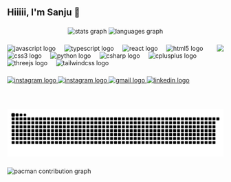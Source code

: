 <br clear="both">

<h2 align="left">Hiiiii, I'm Sanju 🐼</h2>

###

<div align="center">
  <img src="https://github-readme-stats.vercel.app/api?username=SanjuRohilla&hide_title=false&hide_rank=false&show_icons=true&include_all_commits=true&count_private=true&disable_animations=false&theme=dracula&locale=en&hide_border=false" height="150" alt="stats graph"  />
  <img src="https://github-readme-stats.vercel.app/api/top-langs?username=SanjuRohilla&locale=en&hide_title=false&layout=compact&card_width=320&langs_count=5&theme=dracula&hide_border=false" height="150" alt="languages graph"  />
</div>

###

<img align="right" height="150" src="https://i.imgflip.com/65efzo.gif"  />

###

<div align="left">
  <img src="https://cdn.jsdelivr.net/gh/devicons/devicon/icons/javascript/javascript-original.svg" height="30" alt="javascript logo"  />
  <img width="12" />
  <img src="https://cdn.jsdelivr.net/gh/devicons/devicon/icons/typescript/typescript-original.svg" height="30" alt="typescript logo"  />
  <img width="12" />
  <img src="https://cdn.jsdelivr.net/gh/devicons/devicon/icons/react/react-original.svg" height="30" alt="react logo"  />
  <img width="12" />
  <img src="https://cdn.jsdelivr.net/gh/devicons/devicon/icons/html5/html5-original.svg" height="30" alt="html5 logo"  />
  <img width="12" />
  <img src="https://cdn.jsdelivr.net/gh/devicons/devicon/icons/css3/css3-original.svg" height="30" alt="css3 logo"  />
  <img width="12" />
  <img src="https://cdn.jsdelivr.net/gh/devicons/devicon/icons/python/python-original.svg" height="30" alt="python logo"  />
  <img width="12" />
  <img src="https://cdn.jsdelivr.net/gh/devicons/devicon/icons/csharp/csharp-original.svg" height="30" alt="csharp logo"  />
  <img width="12" />
  <img src="https://cdn.jsdelivr.net/gh/devicons/devicon/icons/cplusplus/cplusplus-original.svg" height="30" alt="cplusplus logo"  />
  <img width="12" />
  <img src="https://cdn.jsdelivr.net/gh/devicons/devicon/icons/threejs/threejs-original.svg" height="30" alt="threejs logo"  />
  <img width="12" />
  <img src="https://cdn.jsdelivr.net/gh/devicons/devicon/icons/tailwindcss/tailwindcss-original-wordmark.svg" height="30" alt="tailwindcss logo"  />
</div>

###

<div align="left">
  <a href="https://www.instagram.com/sanjurohilla27/" target="_blank">
    <img src="https://img.shields.io/static/v1?message=Instagram&logo=instagram&label=&color=E4405F&logoColor=white&labelColor=&style=for-the-badge" height="35" alt="instagram logo"  />
  </a>
   <a href="https://leetcode.com/u/Sanju2005/" target="_blank">
    <img src="https://img.shields.io/static/v1?message=Leetcode&logo=leetcode&label=&color=#fff000F&logoColor=white&labelColor=&color=#fff000" height="35" alt="instagram logo"  />
  </a>
  <a href="mailto:sanjurohillla2022@gmail.com" target="_blank">
    <img src="https://img.shields.io/static/v1?message=Gmail&logo=gmail&label=&color=D1483&logoColor=white&labelColor=&style=for-the-badge" height="35" alt="gmail logo"  />
  </a>
  <a href="https://www.linkedin.com/in/sanju-rohillla-4450452a5/" target="_blank">
    <img src="https://img.shields.io/static/v1?message=LinkedIn&logo=linkedin&label=&color=0077B5&logoColor=white&labelColor=&style=for-the-badge" height="35" alt="linkedin logo"  />
  </a>
</div>

###

<br clear="both">

<img src="https://raw.githubusercontent.com/SanjuRohilla/SanjuRohilla/output/snake.svg" alt="Snake animation" />

###

<picture>
  <source media="(prefers-color-scheme: dark)" srcset="https://raw.githubusercontent.com/SanjuRohilla/SanjuRohilla/output/pacman-contribution-graph-dark.svg">
  <source media="(prefers-color-scheme: light)" srcset="https://raw.githubusercontent.com/SanjuRohilla/SanjuRohilla/output/pacman-contribution-graph.svg">
  <img alt="pacman contribution graph" src="https://raw.githubusercontent.com/SanjuRohilla/SanjuRohilla/output/pacman-contribution-graph.svg">
</picture>

###

 
